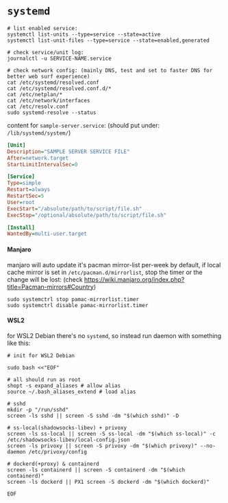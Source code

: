 # `systemd`


```shell script
# list enabled service:
systemctl list-units --type=service --state=active
systemctl list-unit-files --type=service --state=enabled,generated

# check service/unit log:
journalctl -u SERVICE-NAME.service

# check network config: (mainly DNS, test and set to faster DNS for better web surf experience)
cat /etc/systemd/resolved.conf
cat /etc/systemd/resolved.conf.d/*
cat /etc/netplan/*
cat /etc/network/interfaces
cat /etc/resolv.conf
sudo systemd-resolve --status
```

content for `sample-server.service`: (should put under: `/lib/systemd/system/`)
```ini
[Unit]
Description="SAMPLE SERVER SERVICE FILE"
After=network.target
StartLimitIntervalSec=0

[Service]
Type=simple
Restart=always
RestartSec=5
User=root
ExecStart="/absolute/path/to/script/file.sh"
ExecStop="/optional/absolute/path/to/script/file.sh"

[Install]
WantedBy=multi-user.target
```

#### Manjaro

manjaro will auto update it's pacman mirror-list per-week by default,
  if local cache mirror is set in `/etc/pacman.d/mirrorlist`,
  stop the timer or the change will be lost: (check https://wiki.manjaro.org/index.php?title=Pacman-mirrors#Country)
```shell
sudo systemctrl stop pamac-mirrorlist.timer
sudo systemctrl disable pamac-mirrorlist.timer
```

#### WSL2

for WSL2 Debian there's no `systemd`, so instead run daemon with something like this:
```shell script
# init for WSL2 Debian

sudo bash <<"EOF"

# all should run as root
shopt -s expand_aliases # allow alias
source ~/.bash_aliases_extend # load alias

# sshd
mkdir -p "/run/sshd"
screen -ls sshd || screen -S sshd -dm "$(which sshd)" -D

# ss-local(shadowsocks-libev) + privoxy
screen -ls ss-local || screen -S ss-local -dm "$(which ss-local)" -c /etc/shadowsocks-libev/local-config.json
screen -ls privoxy || screen -S privoxy -dm "$(which privoxy)" --no-daemon /etc/privoxy/config

# dockerd(+proxy) & containerd
screen -ls containerd || screen -S containerd -dm "$(which containerd)"
screen -ls dockerd || PX1 screen -S dockerd -dm "$(which dockerd)"

EOF
```
